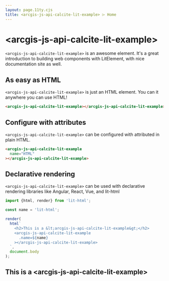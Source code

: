 ```yaml
---
layout: page.11ty.cjs
title: <arcgis-js-api-calcite-lit-example> ⌲ Home
---
```


# &lt;arcgis-js-api-calcite-lit-example>

`<arcgis-js-api-calcite-lit-example>` is an awesome element. It's a great introduction to building web components with LitElement, with nice documentation site as well.

## As easy as HTML

<section class="columns">
  <div>

`<arcgis-js-api-calcite-lit-example>` is just an HTML element. You can it anywhere you can use HTML!

```html
<arcgis-js-api-calcite-lit-example></arcgis-js-api-calcite-lit-example>
```

  </div>
  <div>

<arcgis-js-api-calcite-lit-example></arcgis-js-api-calcite-lit-example>

  </div>
</section>

## Configure with attributes

<section class="columns">
  <div>

`<arcgis-js-api-calcite-lit-example>` can be configured with attributed in plain HTML.

```html
<arcgis-js-api-calcite-lit-example
  name="HTML"
></arcgis-js-api-calcite-lit-example>
```

  </div>
  <div>

<arcgis-js-api-calcite-lit-example name="HTML"></arcgis-js-api-calcite-lit-example>

  </div>
</section>

## Declarative rendering

<section class="columns">
  <div>

`<arcgis-js-api-calcite-lit-example>` can be used with declarative rendering libraries like Angular, React, Vue, and lit-html

```js
import {html, render} from 'lit-html';

const name = 'lit-html';

render(
  html`
    <h2>This is a &lt;arcgis-js-api-calcite-lit-example&gt;</h2>
    <arcgis-js-api-calcite-lit-example
      .name=${name}
    ></arcgis-js-api-calcite-lit-example>
  `,
  document.body
);
```

  </div>
  <div>

<h2>This is a &lt;arcgis-js-api-calcite-lit-example&gt;</h2>
<arcgis-js-api-calcite-lit-example name="lit-html"></arcgis-js-api-calcite-lit-example>

  </div>
</section>
